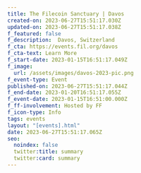 ```yaml
---
title: The Filecoin Sanctuary | Davos
created-on: 2023-06-27T15:51:17.030Z
updated-on: 2023-06-27T15:51:17.038Z
f_featured: false
f_description:  Davos, Switzerland
f_cta: https://events.fil.org/davos
f_cta-text: Learn More
f_start-date: 2023-01-15T16:51:17.049Z
f_image:
  url: /assets/images/davos-2023-pic.png
f_event-type: Event
published-on: 2023-06-27T15:51:17.044Z
f_end-date: 2023-01-20T16:51:17.055Z
f_event-date: 2023-01-15T16:51:00.000Z
f_ff-involvement: Hosted by FF
f_icon-type: Info
tags: events
layout: "[events].html"
date: 2023-06-27T15:51:17.065Z
seo:
  noindex: false
  twitter:title: summary
  twitter:card: summary
---
```

